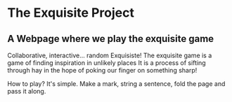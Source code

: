 # The Exquisite Project

## A Webpage where we play the exquisite game

Collaborative, interactive... random Exquisiste! 
The exquisite game is a game of finding inspiration in unlikely places
It is a process of sifting through hay in the hope of poking our finger on something sharp!

How to play? It's simple. Make a mark, string a sentence, fold the page and pass it along. 
